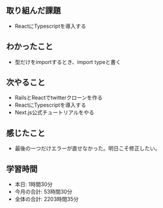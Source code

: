 ## 取り組んだ課題
- ReactにTypescriptを導入する
## わかったこと
- 型だけをimportするとき、import typeと書く
## 次やること
- RailsとReactでtwitterクローンを作る
- ReactにTypescriptを導入する
- Next.js公式チュートリアルをやる
## 感じたこと
- 最後の一つだけエラーが直せなかった。明日こそ修正したい。
## 学習時間
- 本日: 1時間30分
- 今月の合計: 53時間30分
- 全体の合計: 2203時間35分
